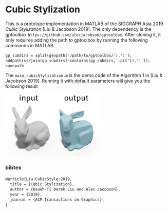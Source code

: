 # Cubic Stylization
This is a prototype implementation in MATLAB of the SIGGRAPH Asia 2019 _Cubic Stylization_ [Liu & Jacobson 2019]. The only dependency is the gptoolbox ```https://github.com/alecjacobson/gptoolbox```. After cloning it, it only requires adding the path to gptoolbox by running the following commands in MATLAB
```
gp_subdirs = split(genpath('/path/to/gptoolbox/'),':');
addpath(strjoin(gp_subdirs(~contains(gp_subdirs,'.git')),':'));
savepath
```

The `main_cubicStylization.m` is the demo code of the Algorithm 1 in [Liu & Jacobson 2019]. Running it with default parameters will give you the following result

<img src="./result.png" width="300">


### bibtex
```
@article{Liu:CubicStyle:2019,
  title = {Cubic Stylization},
  author = {Hsueh-Ti Derek Liu and Alec Jacobson},
  year = {2019},
  journal = {ACM Transactions on Graphics}, 
}
```
